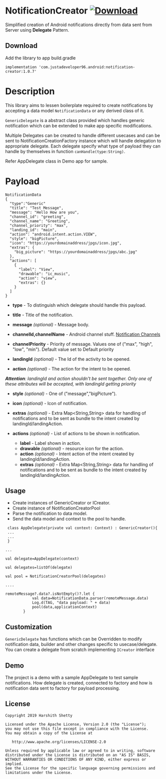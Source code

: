 # NotificationCreator [ ![Download](https://api.bintray.com/packages/har5hit/Notification/NotificationCreator/images/download.svg?version=1.0.7) ](https://bintray.com/har5hit/Notification/NotificationCreator/1.0.7/link)

Simplified creation of Android notifications directly from data sent from Server using <b>Delegate</b> Pattern.

## Download

Add the library to app build.gradle

```
implementation 'com.justadeveloper96.android:notification-creator:1.0.7'
```


# Description

This library aims to lessen boilerplate required to create notifications by accepting a data model `NotificationData` or any derived class of it.
 
`GenericDelegate` is a abstract class provided which handles generic notification which can be extended to make app specific modifications. 

Multiple Delegates can be created to handle different usecases and can be sent to NotificationCreationFactory instance which will handle delegation to appropriate delegate. Each delegate specify what type of payload they can handle by themselves in function `canHandle(type:String)`.
<br>

Refer AppDelegate class in Demo app for sample.


# Payload
```
NotificationData
{
  "type":"Generic"
  "title": "Test Message",
  "message": "Hello How are you",
  "channel_id": "greeting",
  "channel_name": "Greeting",
  "channel_priority": "max",
  "landing_id": "main",
  "action": "android.intent.action.VIEW",
  "style": "bigPicture",
  "icon": "https://yourdomainaddress/jpgs/icon.jpg",
  "extras": {
    "big_picture": "https://yourdomainaddress/jpgs/abc.jpg"
  },
  "actions": [
    {
      "label": "View",
      "drawable": "ic_music",
      "action": "view",
      "extras": {}
    }
  ]
}
```

* <b>type</b> - To distinguish which delegate should handle this payload.
 
* <b>title</b> - Title of the notification.

* <b>message</b> <i>(optional)</i> - Message body.

* <b>channelId,channelName</b> - Android channel stuff. [Notification Channels](https://developer.android.com/training/notify-user/channels)
 
* <b>channelPriority</b> - Priority of message. Values one of ("max", "high", "low", "min").
Default value set to Default priority

* <b>landingId</b> <i>(optional)</i> - The Id of the activity to be opened.

* <b>action</b> <i>(optional)</i> - The action for the intent to be opened.

<i><b>Attention</b>: landingId and action shouldn't be sent together. Only one of these attributes will be accepted, with landingId getting priority</i>

* <b>style</b> <i>(optional)</i> - One of ("message","bigPicture").

* <b>icon</b> <i>(optional)</i> - Icon of notification.

* <b>extras</b> <i>(optional)</i> - Extra Map<String,String> data for handling of notifications and to be sent as bundle to the intent created by landingId/landingAction.

* <b>actions</b> <i>(optional)</i> - List of actions to be shown in notification.
    * <b>label</b> - Label shown in action.
    * <b>drawable</b> <i>(optional)</i> - resource icon for the action.
    * <b>action</b> <i>(optional)</i> - Intent action of the intent created by landingId/landingAction.
    * <b>extras</b> <i>(optional)</i> - Extra Map<String,String> data for handling of notifications and to be sent as bundle to the intent created by landingId/landingAction.

## Usage

* Create instances of GenericCreator or ICreator.
* Create instance of NotificationCreatorPool
* Parse the notification to data model.
* Send the data model and context to the pool to handle.

```
 class AppDelegate(private val context: Context) : GenericCreator(){
 ...
 ...
 }
 
...
 
val delegate=AppDelegate(context)

val delegates=listOf(delegate)

val pool = NotificationCreatorPool(delegates)

....

remoteMessage?.data?.isNotEmpty()?.let {
            val data=NotificationData.parser(remoteMessage.data)
            Log.d(TAG, "data payload: " + data)
            pool(data,applicationContext)
        }
```


## Customization

`GenericDelegate` has functions which can be Overridden to modify notification data, builder and other changes specific to usecase/delegate.
You can create a delegate from scratch implementing `ICreator` interface


## Demo

The project is a demo with a sample AppDelegate to test sample notifications. How delegate is created, connected to factory and how is notification data sent to factory for payload processing.




## License

```
Copyright 2019 Harshith Shetty

Licensed under the Apache License, Version 2.0 (the "License");
you may not use this file except in compliance with the License.
You may obtain a copy of the License at

   http://www.apache.org/licenses/LICENSE-2.0

Unless required by applicable law or agreed to in writing, software
distributed under the License is distributed on an "AS IS" BASIS,
WITHOUT WARRANTIES OR CONDITIONS OF ANY KIND, either express or implied.
See the License for the specific language governing permissions and
limitations under the License.

```




